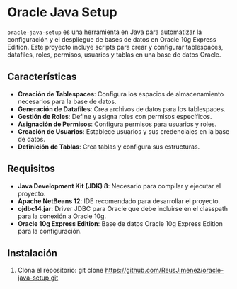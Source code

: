 # Oracle Java Setup

`oracle-java-setup` es una herramienta en Java para automatizar la configuración y el despliegue de bases de datos en Oracle 10g Express Edition. Este proyecto incluye scripts para crear y configurar tablespaces, datafiles, roles, permisos, usuarios y tablas en una base de datos Oracle.

## Características

- **Creación de Tablespaces**: Configura los espacios de almacenamiento necesarios para la base de datos.
- **Generación de Datafiles**: Crea archivos de datos para los tablespaces.
- **Gestión de Roles**: Define y asigna roles con permisos específicos.
- **Asignación de Permisos**: Configura permisos para usuarios y roles.
- **Creación de Usuarios**: Establece usuarios y sus credenciales en la base de datos.
- **Definición de Tablas**: Crea tablas y configura sus estructuras.

## Requisitos

- **Java Development Kit (JDK) 8**: Necesario para compilar y ejecutar el proyecto.
- **Apache NetBeans 12**: IDE recomendado para desarrollar el proyecto.
- **ojdbc14.jar**: Driver JDBC para Oracle que debe incluirse en el classpath para la conexión a Oracle 10g.
- **Oracle 10g Express Edition**: Base de datos Oracle 10g Express Edition para la configuración.

## Instalación

1. Clona el repositorio: git clone https://github.com/ReusJimenez/oracle-java-setup.git
